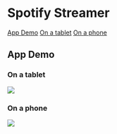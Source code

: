 # Spotify Streamer

[App Demo](#app-demo)
[On a tablet](#tablet-demo)
[On a phone](#phone-demo)

## App Demo <a name="app-demo"></a>

### On a tablet <a name="tablet-demo"></a>
![](../../../Screenshots/blob/master/spotify-streamer-anim1.gif)

### On a phone <a name="phone-demo"></a>
![](../../../Screenshots/blob/master/spotify-streamer-anim2.gif)





